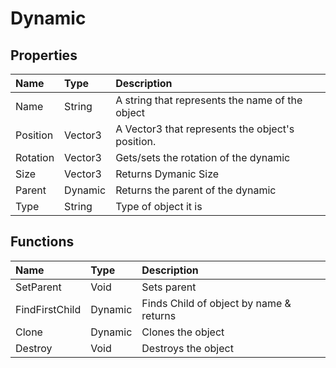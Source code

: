 # Dynamic

## Properties

| Name | Type | Description |
| :--- | :--- | :--- |
| Name | String | A string that represents the name of the object |
| Position | Vector3 | A Vector3 that represents the object's position. |
| Rotation | Vector3 | Gets/sets the rotation of the dynamic |
| Size | Vector3 | Returns Dymanic Size |
| Parent | Dynamic | Returns the parent of the dynamic |
| Type | String | Type of object it is |

## Functions

| Name | Type | Description |
| :--- | :--- | :--- |
| SetParent | Void | Sets parent |
| FindFirstChild | Dynamic | Finds Child of object by name & returns |
| Clone | Dynamic | Clones the object |
| Destroy | Void | Destroys the object |

